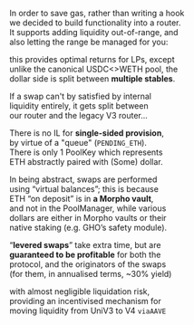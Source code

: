 
In order to save gas, rather than writing a hook  
we decided to build functionality into a router.  
It supports adding liquidity out-of-range, and  
also letting the range be managed for you:  

this provides optimal returns for LPs, except  
unlike the canonical USDC<>WETH pool, the  
dollar side is split between **multiple stables**.  

If a swap can't by satisfied by internal  
liquidity entirely, it gets split between  
our router and the legacy V3 router...

There is no IL for **single-sided provision**,  
by virtue of a "queue" (`PENDING_ETH`).  
There is only 1 PoolKey which represents  
ETH abstractly paired with (Some) dollar.  

In being abstract, swaps are performed  
using “virtual balances”; this is because  
ETH “on deposit” is in **a Morpho vault**,  
and not in the PoolManager, while various  
dollars are either in Morpho vaults or their  
native staking (e.g. GHO’s safety module).  

“**levered swaps**” take extra time, but are  
**guaranteed to be profitable** for both the  
protocol, and the originators of the swaps  
(for them, in annualised terms, ~30% yield)

with almost negligible liquidation risk,  
providing an incentivised mechanism for  
moving liquidity from UniV3 to V4 `viaAAVE`

